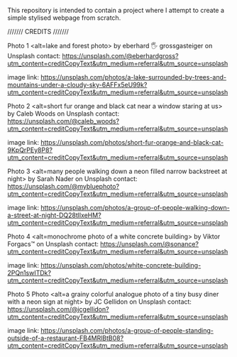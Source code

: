 
This repository is intended to contain a project where I attempt to create a simple stylised webpage from scratch.

///////
CREDITS
///////

Photo 1 <alt=lake and forest photo> by eberhard 🖐 grossgasteiger on Unsplash
contact: https://unsplash.com/@eberhardgross?utm_content=creditCopyText&utm_medium=referral&utm_source=unsplash

image link: https://unsplash.com/photos/a-lake-surrounded-by-trees-and-mountains-under-a-cloudy-sky-6AFFx5eU99k?utm_content=creditCopyText&utm_medium=referral&utm_source=unsplash


Photo 2 <alt=short fur orange and black cat near a window staring at us> by Caleb Woods on Unsplash
contact: https://unsplash.com/@caleb_woods?utm_content=creditCopyText&utm_medium=referral&utm_source=unsplash

image link: https://unsplash.com/photos/short-fur-orange-and-black-cat-9KpQrPEy8P8?utm_content=creditCopyText&utm_medium=referral&utm_source=unsplash


Photo 3 <alt=many people walking down a neon filled narrow backstreet at night> by Sarah Nader on Unsplash
contact: https://unsplash.com/@mybluephoto?utm_content=creditCopyText&utm_medium=referral&utm_source=unsplash

image link: https://unsplash.com/photos/a-group-of-people-walking-down-a-street-at-night-DQ28tllxeHM?utm_content=creditCopyText&utm_medium=referral&utm_source=unsplash


Photo 4 <alt=monochrome photo of a white concrete building> by Viktor Forgacs™️ on Unsplash
contact: https://unsplash.com/@sonance?utm_content=creditCopyText&utm_medium=referral&utm_source=unsplash

image link: https://unsplash.com/photos/white-concrete-building-2PQn1swITDk?utm_content=creditCopyText&utm_medium=referral&utm_source=unsplash


Photo 5 Photo <alt=a grainy colorful analogue photo of a tiny busy diner with a neon sign at night> by JC Gellidon on Unsplash
contact: https://unsplash.com/@jcgellidon?utm_content=creditCopyText&utm_medium=referral&utm_source=unsplash

image link: https://unsplash.com/photos/a-group-of-people-standing-outside-of-a-restaurant-FB4MRlBtB08?utm_content=creditCopyText&utm_medium=referral&utm_source=unsplash